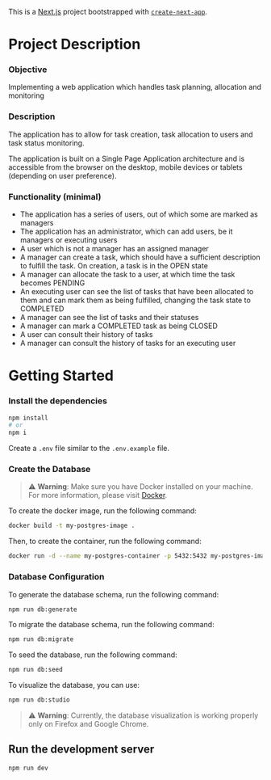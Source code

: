 This is a [Next.js](https://nextjs.org/) project bootstrapped with [`create-next-app`](https://github.com/vercel/next.js/tree/canary/packages/create-next-app).

# Project Description

### Objective

Implementing a web application which handles task planning, allocation and monitoring

### Description

The application has to allow for task creation, task allocation to users and task status monitoring.

The application is built on a Single Page Application architecture and is accessible from the browser on the desktop, mobile devices or tablets (depending on user preference).

### Functionality (minimal)

- The application has a series of users, out of which some are marked as managers
- The application has an administrator, which can add users, be it managers or executing users
- A user which is not a manager has an assigned manager
- A manager can create a task, which should have a sufficient description to fulfill the task. On creation, a task is in the OPEN state
- A manager can allocate the task to a user, at which time the task becomes PENDING
- An executing user can see the list of tasks that have been allocated to them and can mark them as being fulfilled, changing the task state to COMPLETED
- A manager can see the list of tasks and their statuses
- A manager can mark a COMPLETED task as being CLOSED
- A user can consult their history of tasks
- A manager can consult the history of tasks for an executing user

# Getting Started

### Install the dependencies

```bash
npm install
# or
npm i
```

Create a `.env` file similar to the `.env.example` file.

### Create the Database

> ⚠️ **Warning**: Make sure you have Docker installed on your machine. For more information, please visit [Docker](https://www.docker.com/).

To create the docker image, run the following command:

```bash
docker build -t my-postgres-image .
```

Then, to create the container, run the following command:

```bash
docker run -d --name my-postgres-container -p 5432:5432 my-postgres-image
```

### Database Configuration

To generate the database schema, run the following command:

```bash
npm run db:generate
```

To migrate the database schema, run the following command:

```bash
npm run db:migrate
```

To seed the database, run the following command:

```bash
npm run db:seed
```

To visualize the database, you can use:
```bash
npm run db:studio
```
> ⚠️ **Warning**:
 Currently, the database visualization is working properly only on Firefox and Google Chrome.


## Run the development server

```bash
npm run dev
```